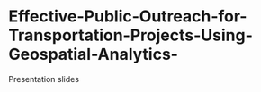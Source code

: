 # Effective-Public-Outreach-for-Transportation-Projects-Using-Geospatial-Analytics-
Presentation slides
